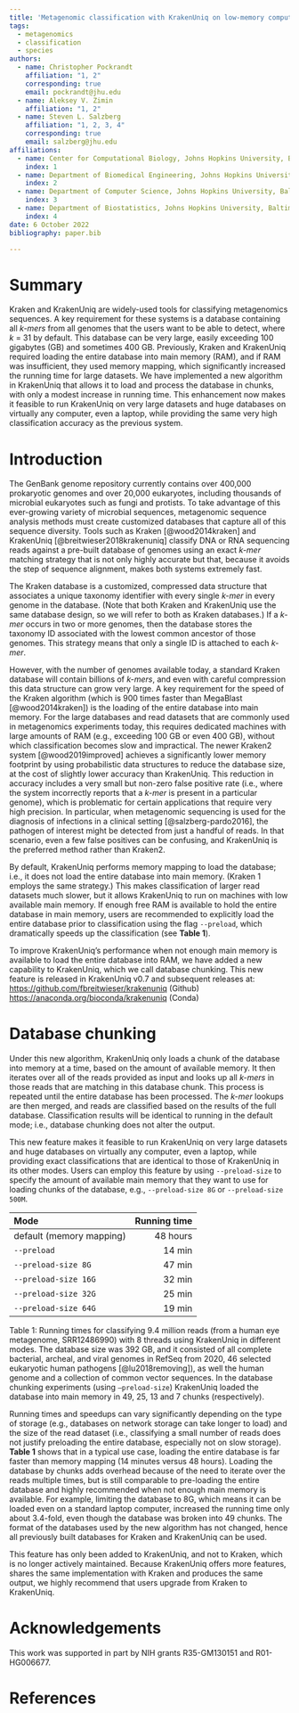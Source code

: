 ```yaml
---
title: 'Metagenomic classification with KrakenUniq on low-memory computers'
tags:
  - metagenomics
  - classification
  - species
authors:
  - name: Christopher Pockrandt
    affiliation: "1, 2"
    corresponding: true
    email: pockrandt@jhu.edu
  - name: Aleksey V. Zimin
    affiliation: "1, 2"
  - name: Steven L. Salzberg
    affiliation: "1, 2, 3, 4"
    corresponding: true
    email: salzberg@jhu.edu
affiliations:
  - name: Center for Computational Biology, Johns Hopkins University, Baltimore, MD 21218, USA<br>
    index: 1
  - name: Department of Biomedical Engineering, Johns Hopkins University, Baltimore, MD 21218, USA
    index: 2
  - name: Department of Computer Science, Johns Hopkins University, Baltimore, MD 21218, USA
    index: 3
  - name: Department of Biostatistics, Johns Hopkins University, Baltimore, MD 21218, USA
    index: 4
date: 6 October 2022
bibliography: paper.bib

---
```


# Summary

Kraken and KrakenUniq are widely-used tools for classifying metagenomics sequences. A key
requirement for these systems is a database containing all *k-mers* from all genomes that the
users want to be able to detect, where *k* = 31 by default. This database can be very large,
easily exceeding 100 gigabytes (GB) and sometimes 400 GB. Previously, Kraken and KrakenUniq
required loading the entire database into main memory (RAM), and if RAM was insufficient, they
used memory mapping, which significantly increased the running time for large datasets. We have
implemented a new algorithm in KrakenUniq that allows it to load and process the database in
chunks, with only a modest increase in running time. This enhancement now makes it feasible
to run KrakenUniq on very large datasets and huge databases on virtually any computer, even a
laptop, while providing the same very high classification accuracy as the previous system.

# Introduction

The GenBank genome repository currently contains over 400,000 prokaryotic genomes and over
20,000 eukaryotes, including thousands of microbial eukaryotes such as fungi and protists. To take
advantage of this ever-growing variety of microbial sequences, metagenomic sequence analysis methods must create customized databases that capture all of this sequence diversity. Tools such as
Kraken [@wood2014kraken] and KrakenUniq [@breitwieser2018krakenuniq] classify DNA or RNA sequencing reads against a pre-built
database of genomes using an exact *k-mer* matching strategy that is not only highly accurate but that,
because it avoids the step of sequence alignment, makes both systems extremely fast.

The Kraken database is a customized, compressed data structure that associates a unique taxonomy
identifier with every single *k-mer* in every genome in the database. (Note that both Kraken and
KrakenUniq use the same database design, so we will refer to both as Kraken databases.) If a *k-mer*
occurs in two or more genomes, then the database stores the taxonomy ID associated with the lowest
common ancestor of those genomes. This strategy means that only a single ID is attached to each
*k-mer*.

However, with the number of genomes available today, a standard Kraken database will contain
billions of *k-mers*, and even with careful compression this data structure can grow very large. A key
requirement for the speed of the Kraken algorithm (which is 900 times faster than MegaBlast [@wood2014kraken])
is the loading of the entire database into main memory. For the large databases and read datasets that
are commonly used in metagenomics experiments today, this requires dedicated machines with large
amounts of RAM (e.g., exceeding 100 GB or even 400 GB), without which classification becomes slow
and impractical. The newer Kraken2 system [@wood2019improved] achieves a significantly lower memory footprint
by using probabilistic data structures to reduce the database size, at the cost of slightly lower accuracy
than KrakenUniq. This reduction in accuracy includes a very small but non-zero false positive rate
(i.e., where the system incorrectly reports that a *k-mer* is present in a particular genome), which is
problematic for certain applications that require very high precision. In particular, when metagenomic
sequencing is used for the diagnosis of infections in a clinical setting [@salzberg-pardo2016], the pathogen of interest
might be detected from just a handful of reads. In that scenario, even a few false positives can be
confusing, and KrakenUniq is the preferred method rather than Kraken2.

By default, KrakenUniq performs memory mapping to load the database; i.e., it does not load the
entire database into main memory. (Kraken 1 employs the same strategy.) This makes classification
of larger read datasets much slower, but it allows KrakenUniq to run on machines with low available
main memory. If enough free RAM is available to hold the entire database in main memory, users are
recommended to explicitly load the entire database prior to classification using the flag `--preload`,
which dramatically speeds up the classification (see **Table 1**).

To improve KrakenUniq’s performance when not enough main memory is available to load the
entire database into RAM, we have added a new capability to KrakenUniq, which we call database
chunking. This new feature is released in KrakenUniq v0.7 and subsequent releases at:<br>
https://github.com/fbreitwieser/krakenuniq (Github)<br>
https://anaconda.org/bioconda/krakenuniq (Conda)<br>

# Database chunking

Under this new algorithm, KrakenUniq only loads a chunk of the database into memory at a time,
based on the amount of available memory. It then iterates over all of the reads provided as input and
looks up all *k-mers* in those reads that are matching in this database chunk. This process is repeated
until the entire database has been processed. The *k-mer* lookups are then merged, and reads are
classified based on the results of the full database. Classification results will be identical to running in
the default mode; i.e., database chunking does not alter the output.

This new feature makes it feasible to run KrakenUniq on very large datasets and huge databases on
virtually any computer, even a laptop, while providing exact classifications that are identical to those
of KrakenUniq in its other modes. Users can employ this feature by using `--preload-size` to specify
the amount of available main memory that they want to use for loading chunks of the database, e.g.,
`--preload-size 8G` or `--preload-size 500M`.

<div align="center">
  
| Mode | Running time |
| :---- | ----------: |
| default (memory mapping) | 48 hours |
| `--preload` | 14 min |
| `--preload-size 8G` |47 min|
| `--preload-size 16G` |32 min|
| `--preload-size 32G` |25 min|
| `--preload-size 64G` |19 min|
  
</div>
  
Table 1: Running times for classifying 9.4 million reads (from a human eye metagenome, SRR12486990)
with 8 threads using KrakenUniq in different modes. The database size was 392 GB, and it consisted
of all complete bacterial, archeal, and viral genomes in RefSeq from 2020, 46 selected eukaryotic
human pathogens [@lu2018removing]), as well the human genome and a collection of common vector sequences. In
the database chunking experiments (using `–preload-size`) KrakenUniq loaded the database into main
memory in 49, 25, 13 and 7 chunks (respectively).

Running times and speedups can vary significantly depending on the type of storage (e.g., databases
on network storage can take longer to load) and the size of the read dataset (i.e., classifying a small
number of reads does not justify preloading the entire database, especially not on slow storage). **Table
1** shows that in a typical use case, loading the entire database is far faster than memory mapping (14
minutes versus 48 hours). Loading the database by chunks adds overhead because of the need to
iterate over the reads multiple times, but is still comparable to pre-loading the entire database and
highly recommended when not enough main memory is available. For example, limiting the database
to 8G, which means it can be loaded even on a standard laptop computer, increased the running
time only about 3.4-fold, even though the database was broken into 49 chunks. The format of the
databases used by the new algorithm has not changed, hence all previously built databases for Kraken
and KrakenUniq can be used.

This feature has only been added to KrakenUniq, and not to Kraken, which is no longer actively
maintained. Because KrakenUniq offers more features, shares the same implementation with Kraken
and produces the same output, we highly recommend that users upgrade from Kraken to KrakenUniq.

# Acknowledgements

This work was supported in part by NIH grants R35-GM130151 and R01-HG006677.

# References

